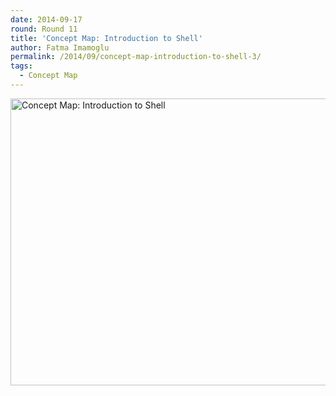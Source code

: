 ```yaml
---
date: 2014-09-17
round: Round 11
title: 'Concept Map: Introduction to Shell'
author: Fatma Imamoglu
permalink: /2014/09/concept-map-introduction-to-shell-3/
tags:
  - Concept Map
---
```

[<img class="alignnone size-large wp-image-8750" alt="Concept Map: Introduction to Shell" src="/training-course/uploads/2014/09/HW1_ConceptMap1-1024x665.jpg" width="707" height="459" />][1]

 [1]: /training-course/uploads/2014/09/HW1_ConceptMap1.jpg
